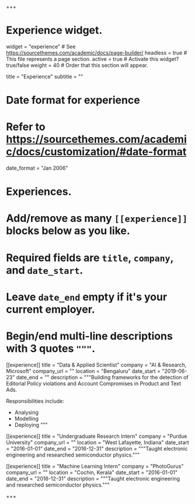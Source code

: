 +++
# Experience widget.
widget = "experience"  # See https://sourcethemes.com/academic/docs/page-builder/
headless = true  # This file represents a page section.
active = true  # Activate this widget? true/false
weight = 40  # Order that this section will appear.

title = "Experience"
subtitle = ""

# Date format for experience
#   Refer to https://sourcethemes.com/academic/docs/customization/#date-format
date_format = "Jan 2006"

# Experiences.
#   Add/remove as many `[[experience]]` blocks below as you like.
#   Required fields are `title`, `company`, and `date_start`.
#   Leave `date_end` empty if it's your current employer.
#   Begin/end multi-line descriptions with 3 quotes `"""`.
[[experience]]
  title = "Data & Applied Scientist"
  company = "AI & Research, Microsoft"
  company_url = ""
  location = "Bengaluru"
  date_start = "2019-06-23"
  date_end = ""
  description = """Building frameworks for the detection of Editorial Policy violations and Account Compromises in Product and Text Ads.


  Responsibilities include:
  
  * Analysing
  * Modelling
  * Deploying
  """

[[experience]]
  title = "Undergraduate Research Intern"
  company = "Purdue University"
  company_url = ""
  location = "West Lafayette, Indiana"
  date_start = "2016-01-01"
  date_end = "2016-12-31"
  description = """Taught electronic engineering and researched semiconductor physics."""


[[experience]]
  title = "Machine Learning Intern"
  company = "PhotoGurus"
  company_url = ""
  location = "Cochin, Kerala"
  date_start = "2016-01-01"
  date_end = "2016-12-31"
  description = """Taught electronic engineering and researched semiconductor physics."""

+++
